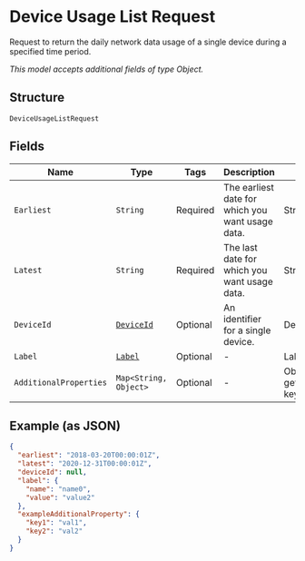 
# Device Usage List Request

Request to return the daily network data usage of a single device during a specified time period.

*This model accepts additional fields of type Object.*

## Structure

`DeviceUsageListRequest`

## Fields

| Name | Type | Tags | Description | Getter | Setter |
|  --- | --- | --- | --- | --- | --- |
| `Earliest` | `String` | Required | The earliest date for which you want usage data. | String getEarliest() | setEarliest(String earliest) |
| `Latest` | `String` | Required | The last date for which you want usage data. | String getLatest() | setLatest(String latest) |
| `DeviceId` | [`DeviceId`](../../doc/models/device-id.md) | Optional | An identifier for a single device. | DeviceId getDeviceId() | setDeviceId(DeviceId deviceId) |
| `Label` | [`Label`](../../doc/models/label.md) | Optional | - | Label getLabel() | setLabel(Label label) |
| `AdditionalProperties` | `Map<String, Object>` | Optional | - | Object getAdditionalProperty(String key) | additionalProperty(String key, Object value) |

## Example (as JSON)

```json
{
  "earliest": "2018-03-20T00:00:01Z",
  "latest": "2020-12-31T00:00:01Z",
  "deviceId": null,
  "label": {
    "name": "name0",
    "value": "value2"
  },
  "exampleAdditionalProperty": {
    "key1": "val1",
    "key2": "val2"
  }
}
```

